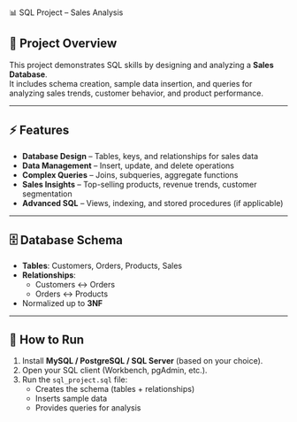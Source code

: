 📊 SQL Project – Sales Analysis

## 📌 Project Overview
This project demonstrates SQL skills by designing and analyzing a **Sales Database**.  
It includes schema creation, sample data insertion, and queries for analyzing sales trends, customer behavior, and product performance.

---

## ⚡ Features
- **Database Design** – Tables, keys, and relationships for sales data
- **Data Management** – Insert, update, and delete operations
- **Complex Queries** – Joins, subqueries, aggregate functions
- **Sales Insights** – Top-selling products, revenue trends, customer segmentation
- **Advanced SQL** – Views, indexing, and stored procedures (if applicable)

---

## 🗄️ Database Schema
- **Tables**: Customers, Orders, Products, Sales  
- **Relationships**:  
  - Customers ↔ Orders  
  - Orders ↔ Products  
- Normalized up to **3NF**

---

## 🚀 How to Run
1. Install **MySQL / PostgreSQL / SQL Server** (based on your choice).
2. Open your SQL client (Workbench, pgAdmin, etc.).
3. Run the `sql_project.sql` file:
   - Creates the schema (tables + relationships)
   - Inserts sample data
   - Provides queries for analysis
